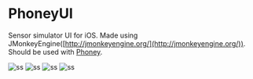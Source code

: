 PhoneyUI
========

Sensor simulator UI for iOS. Made using JMonkeyEngine([http://jmonkeyengine.org/](http://jmonkeyengine.org/)). Should be used with [Phoney](https://github.com/nmarkovic04/Phoney).

![ss](http://imageshack.com/a/img201/7818/zkeg.png)
![ss](http://imageshack.com/a/img11/7474/1c0b.png)
![ss](http://imageshack.com/a/img543/8992/awjg.png)
![ss](http://imageshack.com/a/img593/5296/pww6.png)
